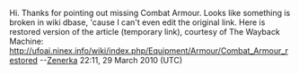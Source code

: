 Hi. Thanks for pointing out missing Combat Armour. Looks like something
is broken in wiki dbase, 'cause I can't even edit the original link.
Here is restored version of the article (temporary link), courtesy of
The Wayback Machine:
<http://ufoai.ninex.info/wiki/index.php/Equipment/Armour/Combat_Armour_restored>
--[Zenerka](User:Zenerka "wikilink") 22:11, 29 March 2010 (UTC)